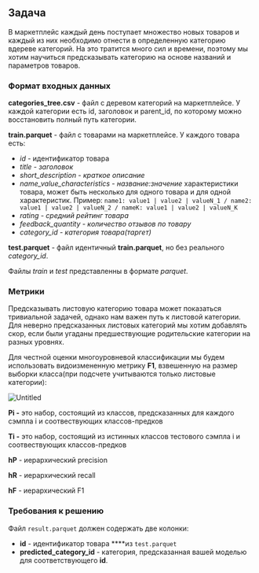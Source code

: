 ## Задача

В маркетплейс каждый день поступает множество новых товаров и каждый из них необходимо отнести в определенную категорию вдереве категорий. На это тратится много сил и времени, поэтому мы хотим научиться предсказывать категорию на основе названий и параметров товаров. 

### **Формат входных данных**

**categories_tree.csv** - файл с деревом категорий на маркетплейсе. У каждой категории есть id, заголовок и parent_id, по которому можно восстановить полный путь категории.

**train.parquet** - файл с товарами на маркетплейсе. 
У каждого товара есть:

- *id* - идентификатор товара
- *title - заголовок*
- *short_description - краткое описание*
- *name_value_characteristics - название:значение* характеристики товара, может быть несколько для одного товара и для одной характеристик. Пример: `name1: value1 | value2 | valueN_1 / name2: value1 | value2 | valueN_2 / nameK: value1 | value2 | valueN_K`
- *rating - средний рейтинг товара*
- *feedback_quantity - количество отзывов по товару*
- *category_id - категория товара(таргет)*

**test.parquet** - файл идентичный **train.parquet**, но без реального *category_id*.

Файлы *train* и *test* представленны в формате *parquet*.

### Метрики

Предсказывать листовую категорию товара может показаться тривиальной задачей, однако нам важен путь к листовой категории. Для неверно предсказанных листовых категорий мы хотим добавлять скор, если были угаданы предшествующие родительские категории на разных уровнях.

Для честной оценки многоуровневой классификации мы будем использовать видоизмененную метрику **F1**, взвешенную на размер выборки класса(при подсчете учитываются только листовые категории):

![Untitled](https://s3-us-west-2.amazonaws.com/secure.notion-static.com/f205aea0-8af8-4f2f-a83a-74dbc751979b/Untitled.png)

**Pi -** это набор, состоящий из классов, предсказанных для каждого сэмпла i и соотвествующих классов-предков

**Ti -** это набор, состоящий из истинных классов тестового сэмпла i и соотвествующих классов-предков

**hP** - иерархический precision

**hR** - иерархический recall

**hF** - иерархический F1 

### **Требования к решению**

Файл `result.parquet` должен содержать две колонки:

- **id** - идентификатор товара ****из `test.parquet`
- **predicted_category_id** - категория, предсказанная вашей моделью для соответствующего **id**.

